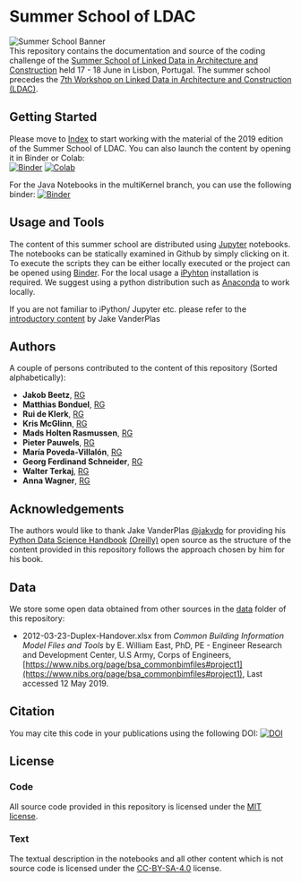 # Summer School of LDAC  
![Summer School Banner](figures/LogoLDACSummerschool.png)  
This repository contains the documentation and source of the coding challenge of the [Summer School of Linked Data in Architecture and Construction](http://linkedbuildingdata.net/ldac2019/summerschool/) held 17 - 18 June in Lisbon, Portugal. The summer school precedes the [7th Workshop on Linked Data in Architecture and Construction (LDAC)](http://linkedbuildingdata.net/ldac2019/).


## Getting Started

Please move to [Index](Notebooks/Index.ipynb) to start working with the material of the 2019 edition of the Summer School of LDAC. You can also launch the content by opening it in Binder or Colab:  
[![Binder](https://mybinder.org/badge.svg)](https://mybinder.org/v2/gh/linkedbuildingdata/SummerSchoolOfLDAC/master) [![Colab](https://colab.research.google.com/assets/colab-badge.svg)](https://colab.research.google.com/github/linkedbuildingdata/SummerSchoolOfLDAC/blob/master/Notebooks/Index.ipynb)

For the Java Notebooks in the multiKernel branch, you can use the following binder:
[![Binder](https://mybinder.org/badge_logo.svg)](https://mybinder.org/v2/gh/jakob-beetz/SummerSchoolOfLDAC/multiKernel)

## Usage and Tools

The content of this summer school are distributed using [Jupyter](https://jupyter.org/) notebooks. The notebooks can be statically examined in Github by simply clicking on it. To execute the scripts they can be either locally executed or the project can be opened using [Binder](https://mybinder.org). For the local usage a [iPyhton](https://ipython.org/) installation is required. We suggest using a python distribution such as [Anaconda](https://www.anaconda.com/distribution/) to work locally.

If you are not familiar to iPython/ Jupyter etc. please refer to the [introductory content](https://jakevdp.github.io/PythonDataScienceHandbook/01.00-ipython-beyond-normal-python.html) by Jake VanderPlas

## Authors

A couple of persons contributed to the content of this repository (Sorted alphabetically):

* **Jakob Beetz**, [RG](https://www.researchgate.net/profile/Jakob_Beetz)  
* **Matthias Bonduel**, [RG](https://www.researchgate.net/profile/Mathias_Bonduel)  
* **Rui de Klerk**, [RG](https://www.researchgate.net/profile/Rui_De_Klerk)  
* **Kris McGlinn**, [RG](https://www.researchgate.net/profile/Dr_Kris_Mcglinn)  
* **Mads Holten Rasmussen**, [RG](https://www.researchgate.net/profile/Mads_Holten_Rasmussen)  
* **Pieter Pauwels**, [RG](https://www.researchgate.net/profile/Pieter_Pauwels)  
* **María Poveda-Villalón**, [RG](https://www.researchgate.net/profile/Maria_Poveda-Villalon)  
* **Georg Ferdinand Schneider**, [RG](https://www.researchgate.net/profile/Georg_Schneider3)  
* **Walter Terkaj**, [RG](https://www.researchgate.net/profile/Walter_Terkaj)  
* **Anna Wagner**, [RG](https://www.researchgate.net/profile/Anna_Wagner13)  

## Acknowledgements

The authors would like to thank Jake VanderPlas [@jakvdp](https://github.com/jakevdp) for providing his [Python Data Science Handbook](https://github.com/jakevdp/PythonDataScienceHandbook/) [(Oreilly)](http://shop.oreilly.com/product/0636920034919.do) open source as the structure of the content provided in this repository follows the approach chosen by him for his book.

## Data

We store some open data obtained from other sources in the [data](data) folder of this repository:

* 2012-03-23-Duplex-Handover.xlsx from *Common Building Information Model Files and Tools* by E. William East, PhD, PE - Engineer Research and Development Center, U.S Army, Corps of Engineers, [https://www.nibs.org/page/bsa_commonbimfiles#project1](https://www.nibs.org/page/bsa_commonbimfiles#project1), Last accessed 12 May 2019.

## Citation

You may cite this code in your publications using the following DOI: [![DOI](https://zenodo.org/badge/123.svg)](https://zenodo.org/badge/latestdoi/123)

## License

### Code
All source code provided in this repository is licensed under the [MIT license](LICENSE-CODE).

### Text
The textual description in the notebooks and all other content which is not source code is licensed under the [CC-BY-SA-4.0](LICENSE-TEXT) license.
